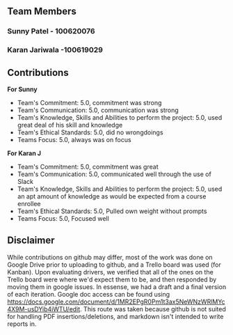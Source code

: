 ## Team Members
### Sunny Patel - 100620076
### Karan Jariwala -100619029

## Contributions 
**For Sunny**
- Team's Commitment: 5.0, commitment was strong 
- Team's Communication: 5.0, communication was strong 
- Team's Knowledge, Skills and Abilities to perform the project: 5.0, used great deal of his skill and knowledge
- Team's Ethical Standards: 5.0, did no wrongdoings 
- Teams Focus: 5.0, always was on focus


**For Karan J**
- Team's Commitment: 5.0, commitment was great
- Team's Communication: 5.0, communicated well through the use of Slack
- Team's Knowledge, Skills and Abilities to perform the project: 5.0, used an apt amount of knowledge as would be expected from a course enrollee
- Team's Ethical Standards: 5.0, Pulled own weight without prompts
- Teams Focus: 5.0, Focused well


## Disclaimer 
While contributions on github may differ, most of the work was done on Google Drive prior to uploading to github, and a Trello board was used (for Kanban). Upon evaluating drivers, we verified that all of the ones on the Trello board were where we'd expect them to be, and then responded by moving them in google issues. In essense, we had a draft and a final version of each iteration. Google doc access can be found using https://docs.google.com/document/d/1MR2EPgR0Pm1t3ax5NeWNzWRlMYc4X9M-usDYib4iWTU/edit. 
This route was taken because github is not suited for handling PDF insertions/deletions, and markdown isn't intended to write reports in.
